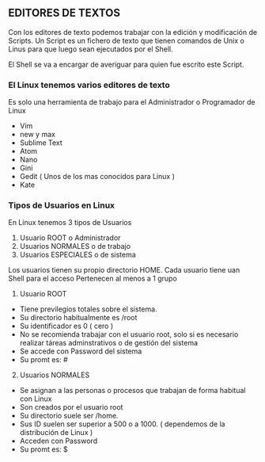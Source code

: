 ## EDITORES DE TEXTOS
Con los editores de texto podemos trabajar con la edición y modificación de Scripts.
Un Script es un fichero de texto que tienen comandos de Unix o Linus para que luego
sean ejecutados por el Shell.

El Shell se va a encargar de averiguar para quien fue escrito este Script.

### El Linux tenemos varios editores de texto
Es solo una herramienta de trabajo para el Administrador o Programador de Linux
- Vim
- new y max
- Sublime Text
- Atom
- Nano
- Gini
- Gedit ( Unos de los mas conocidos para Linux )
- Kate

### Tipos de Usuarios en Linux
En Linux tenemos 3 tipos de Usuarios

1. Usuario ROOT o Administrador
2. Usuarios NORMALES o de trabajo
3. Usuarios ESPECIALES o de sistema

Los usuarios tienen su propio directorio HOME.
Cada usuario tiene uan Shell para el acceso
Pertenecen al menos a 1 grupo

1. Usuario ROOT
- Tiene previlegios totales sobre el sistema.
- Su directorio habitualmente es /root
- Su identificador es 0 ( cero )
- No se recomienda trabajar con el usuario root, solo si es necesario realizar táreas
adminstrativos o de gestión del sistema
- Se accede con Password del sistema
- Su promt es: #


2. Usuarios NORMALES
- Se asignan a las personas o procesos que trabajan de forma habitual con Linux
- Son creados por el usuario root
- Su directorio suele ser /home.
- Sus ID suelen ser superior a 500 o a 1000. ( dependemos de la distribución de Linux )
- Acceden con Password
- Su promt es: $

